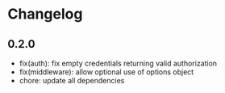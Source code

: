 # Changelog

## 0.2.0
- fix(auth): fix empty credentials returning valid authorization
- fix(middleware): allow optional use of options object
- chore: update all dependencies
